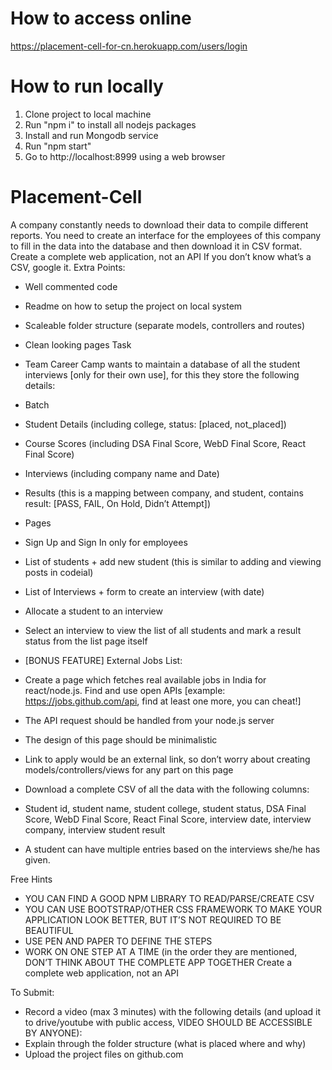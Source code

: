 # How to access online

https://placement-cell-for-cn.herokuapp.com/users/login

# How to run locally

1. Clone project to local machine
2. Run "npm i" to install all nodejs packages
3. Install and run Mongodb service
4. Run "npm start"
5. Go to http://localhost:8999 using a web browser

# Placement-Cell

A company constantly needs to download their data to compile different reports. You need to create an
interface for the employees of this company to fill in the data into the database and then download it in CSV
format.
Create a complete web application, not an API
If you don’t know what’s a CSV, google it.
Extra Points:
- Well commented code
- Readme on how to setup the project on local system
- Scaleable folder structure (separate models, controllers and routes)
- Clean looking pages
Task
- Team Career Camp wants to maintain a database of all the student interviews [only for their own
use], for this they store the following details:
- Batch
- Student Details (including college, status: [placed, not_placed])
- Course Scores (including DSA Final Score, WebD Final Score, React Final Score)
- Interviews (including company name and Date)
- Results (this is a mapping between company, and student, contains result: [PASS, FAIL, On
Hold, Didn’t Attempt])

- Pages
- Sign Up and Sign In only for employees
- List of students + add new student (this is similar to adding and viewing posts in codeial)
- List of Interviews + form to create an interview (with date)
- Allocate a student to an interview
- Select an interview to view the list of all students and mark a result status from the list
page itself

- [BONUS FEATURE] External Jobs List:
- Create a page which fetches real available jobs in India for react/node.js. Find and
use open APIs [example: https://jobs.github.com/api, find at least one more, you can
cheat!]
- The API request should be handled from your node.js server
- The design of this page should be minimalistic
- Link to apply would be an external link, so don’t worry about creating
models/controllers/views for any part on this page
- Download a complete CSV of all the data with the following columns:
- Student id, student name, student college, student status, DSA Final Score, WebD Final
Score, React Final Score, interview date, interview company, interview student result
- A student can have multiple entries based on the interviews she/he has given.

Free Hints
- YOU CAN FIND A GOOD NPM LIBRARY TO READ/PARSE/CREATE CSV
- YOU CAN USE BOOTSTRAP/OTHER CSS FRAMEWORK TO MAKE YOUR APPLICATION LOOK
BETTER, BUT IT’S NOT REQUIRED TO BE BEAUTIFUL
- USE PEN AND PAPER TO DEFINE THE STEPS
- WORK ON ONE STEP AT A TIME (in the order they are mentioned, DON’T THINK ABOUT THE
COMPLETE APP TOGETHER
Create a complete web application, not an API

To Submit:
- Record a video (max 3 minutes) with the following details (and upload it to drive/youtube with
public access, VIDEO SHOULD BE ACCESSIBLE BY ANYONE):
- Explain through the folder structure (what is placed where and why)
- Upload the project files on github.com
